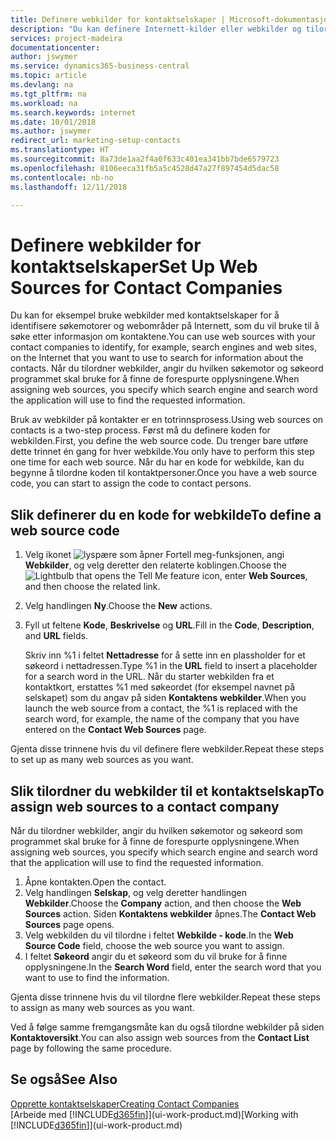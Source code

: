 ```yaml
---
title: Definere webkilder for kontaktselskaper | Microsoft-dokumentasjon
description: "Du kan definere Internett-kilder eller webkilder og tilordne dem til et kontaktselskap for å bidra til å identifisere hvor du vil søke etter informasjon om kontaktene."
services: project-madeira
documentationcenter: 
author: jswymer
ms.service: dynamics365-business-central
ms.topic: article
ms.devlang: na
ms.tgt_pltfrm: na
ms.workload: na
ms.search.keywords: internet
ms.date: 10/01/2018
ms.author: jswymer
redirect_url: marketing-setup-contacts
ms.translationtype: HT
ms.sourcegitcommit: 8a73de1aa2f4a0f633c401ea341bb7bde6579723
ms.openlocfilehash: 8106eeca31fb5a5c4528d47a27f897454d5dac58
ms.contentlocale: nb-no
ms.lasthandoff: 12/11/2018

---
```

# <a name="set-up-web-sources-for-contact-companies"></a><span data-ttu-id="ed060-103">Definere webkilder for kontaktselskaper</span><span class="sxs-lookup"><span data-stu-id="ed060-103">Set Up Web Sources for Contact Companies</span></span>
<span data-ttu-id="ed060-104">Du kan for eksempel bruke webkilder med kontaktselskaper for å identifisere søkemotorer og webområder på Internett, som du vil bruke til å søke etter informasjon om kontaktene.</span><span class="sxs-lookup"><span data-stu-id="ed060-104">You can use web sources with your contact companies to identify, for example, search engines and web sites, on the Internet that you want to use to search for information about the contacts.</span></span> <span data-ttu-id="ed060-105">Når du tilordner webkilder, angir du hvilken søkemotor og søkeord programmet skal bruke for å finne de forespurte opplysningene.</span><span class="sxs-lookup"><span data-stu-id="ed060-105">When assigning web sources, you specify which search engine and search word the application will use to find the requested information.</span></span>

<span data-ttu-id="ed060-106">Bruk av webkilder på kontakter er en totrinnsprosess.</span><span class="sxs-lookup"><span data-stu-id="ed060-106">Using web sources on contacts is a two-step process.</span></span> <span data-ttu-id="ed060-107">Først må du definere koden for webkilden.</span><span class="sxs-lookup"><span data-stu-id="ed060-107">First, you define the web source code.</span></span> <span data-ttu-id="ed060-108">Du trenger bare utføre dette trinnet én gang for hver webkilde.</span><span class="sxs-lookup"><span data-stu-id="ed060-108">You only have to perform this step one time for each web source.</span></span> <span data-ttu-id="ed060-109">Når du har en kode for webkilde, kan du begynne å tilordne koden til kontaktpersoner.</span><span class="sxs-lookup"><span data-stu-id="ed060-109">Once you have a web source code, you can start to assign the code to contact persons.</span></span>

## <a name="to-define-a-web-source-code"></a><span data-ttu-id="ed060-110">Slik definerer du en kode for webkilde</span><span class="sxs-lookup"><span data-stu-id="ed060-110">To define a web source code</span></span>
1. <span data-ttu-id="ed060-111">Velg ikonet ![lyspære som åpner Fortell meg-funksjonen](media/ui-search/search_small.png "Fortell hva du vil gjøre"), angi **Webkilder**, og velg deretter den relaterte koblingen.</span><span class="sxs-lookup"><span data-stu-id="ed060-111">Choose the ![Lightbulb that opens the Tell Me feature](media/ui-search/search_small.png "Tell me what you want to do") icon, enter **Web Sources**, and then choose the related link.</span></span>
2. <span data-ttu-id="ed060-112">Velg handlingen **Ny**.</span><span class="sxs-lookup"><span data-stu-id="ed060-112">Choose the **New** actions.</span></span>
3. <span data-ttu-id="ed060-113">Fyll ut feltene **Kode**, **Beskrivelse** og **URL**.</span><span class="sxs-lookup"><span data-stu-id="ed060-113">Fill in the **Code**, **Description**, and **URL** fields.</span></span>

    <span data-ttu-id="ed060-114">Skriv inn %1 i feltet **Nettadresse** for å sette inn en plassholder for et søkeord i nettadressen.</span><span class="sxs-lookup"><span data-stu-id="ed060-114">Type %1 in the **URL** field to insert a placeholder for a search word in the URL.</span></span> <span data-ttu-id="ed060-115">Når du starter webkilden fra et kontaktkort, erstattes %1 med søkeordet (for eksempel navnet på selskapet) som du angav på siden **Kontaktens webkilder**.</span><span class="sxs-lookup"><span data-stu-id="ed060-115">When you launch the web source from a contact, the %1 is replaced with the search word, for example, the name of the company that you have entered on the **Contact Web Sources** page.</span></span>

<span data-ttu-id="ed060-116">Gjenta disse trinnene hvis du vil definere flere webkilder.</span><span class="sxs-lookup"><span data-stu-id="ed060-116">Repeat these steps to set up as many web sources as you want.</span></span>

## <a name="to-assign-web-sources-to-a-contact-company"></a><span data-ttu-id="ed060-117">Slik tilordner du webkilder til et kontaktselskap</span><span class="sxs-lookup"><span data-stu-id="ed060-117">To assign web sources to a contact company</span></span>
<span data-ttu-id="ed060-118">Når du tilordner webkilder, angir du hvilken søkemotor og søkeord som programmet skal bruke for å finne de forespurte opplysningene.</span><span class="sxs-lookup"><span data-stu-id="ed060-118">When assigning web sources, you specify which search engine and search word that the application will use to find the requested information.</span></span>

1. <span data-ttu-id="ed060-119">Åpne kontakten.</span><span class="sxs-lookup"><span data-stu-id="ed060-119">Open the contact.</span></span>
2. <span data-ttu-id="ed060-120">Velg handlingen **Selskap**, og velg deretter handlingen **Webkilder**.</span><span class="sxs-lookup"><span data-stu-id="ed060-120">Choose the **Company** action, and then choose the **Web Sources** action.</span></span> <span data-ttu-id="ed060-121">Siden **Kontaktens webkilder** åpnes.</span><span class="sxs-lookup"><span data-stu-id="ed060-121">The **Contact Web Sources** page opens.</span></span>
3. <span data-ttu-id="ed060-122">Velg webkilden du vil tilordne i feltet **Webkilde - kode**.</span><span class="sxs-lookup"><span data-stu-id="ed060-122">In the **Web Source Code** field, choose the web source you want to assign.</span></span>
4. <span data-ttu-id="ed060-123">I feltet **Søkeord** angir du et søkeord som du vil bruke for å finne opplysningene.</span><span class="sxs-lookup"><span data-stu-id="ed060-123">In the **Search Word** field, enter the search word that you want to use to find the information.</span></span>

<span data-ttu-id="ed060-124">Gjenta disse trinnene hvis du vil tilordne flere webkilder.</span><span class="sxs-lookup"><span data-stu-id="ed060-124">Repeat these steps to assign as many web sources as you want.</span></span>

<span data-ttu-id="ed060-125">Ved å følge samme fremgangsmåte kan du også tilordne webkilder på siden **Kontaktoversikt**.</span><span class="sxs-lookup"><span data-stu-id="ed060-125">You can also assign web sources from the **Contact List** page by following the same procedure.</span></span>

## <a name="see-also"></a><span data-ttu-id="ed060-126">Se også</span><span class="sxs-lookup"><span data-stu-id="ed060-126">See Also</span></span>
[<span data-ttu-id="ed060-127">Opprette kontaktselskaper</span><span class="sxs-lookup"><span data-stu-id="ed060-127">Creating Contact Companies</span></span>](marketing-create-contact-companies.md)  
<span data-ttu-id="ed060-128">[Arbeide med [!INCLUDE[d365fin](includes/d365fin_md.md)]](ui-work-product.md)</span><span class="sxs-lookup"><span data-stu-id="ed060-128">[Working with [!INCLUDE[d365fin](includes/d365fin_md.md)]](ui-work-product.md)</span></span>

